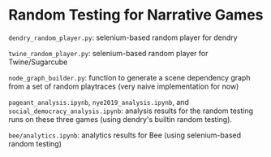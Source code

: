 # Random Testing for Narrative Games

`dendry_random_player.py`: selenium-based random player for dendry

`twine_random_player.py`: selenium-based random player for Twine/Sugarcube

`node_graph_builder.py`: function to generate a scene dependency graph from a set of random playtraces (very naive implementation for now)

`pageant_analysis.ipynb`, `nye2019_analysis.ipynb`, and `social_democracy_analysis.ipynb`: analysis results for the random testing runs on these three games (using dendry's builtin random testing).

`bee/analytics.ipynb`: analytics results for Bee (using selenium-based random testing)
